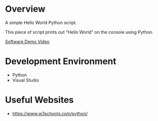 # Overview

A simple Hello World Python script.

This piece of script prints out "Hello World" on the console using Python.

[Software Demo Video](https://youtu.be/Rm11r0IcMms)

# Development Environment

- Python
- Visual Studio

# Useful Websites

* https://www.w3schools.com/python/

